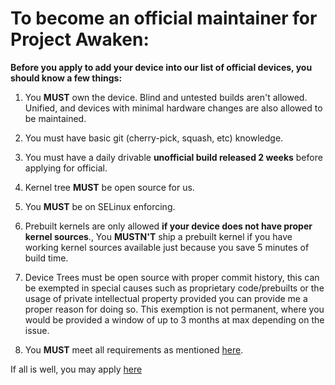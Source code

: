 # To become an official maintainer for Project Awaken:

**Before you apply to add your device into our list of official devices, you should know a few things:**

1. You **MUST** own the device. Blind and untested builds aren't allowed. Unified, and devices with minimal hardware changes are also allowed to be maintained.

2. You must have basic git (cherry-pick, squash, etc) knowledge.

3. You must have a daily drivable **unofficial build released 2 weeks** before applying for official.

4. Kernel tree **MUST** be open source for us.

5. You **MUST** be on SELinux enforcing.

6.  Prebuilt kernels are only allowed **if your device does not have proper kernel sources**., You **MUSTN'T** ship a prebuilt kernel if you have working kernel sources available just because you save 5 minutes of build time.

7. Device Trees must be open source with proper commit history, this can be exempted in special causes such as proprietary code/prebuilts or the usage of private intellectual property provided you can provide me a proper reason for doing so. This exemption is not permanent, where you would be provided a window of up to 3 months at max depending on the issue.

8. You **MUST** meet all requirements as mentioned [here](requirements.md).

If all is well, you may apply [here](https://github.com/Project-Awaken/official_devices/issues/new/choose)
